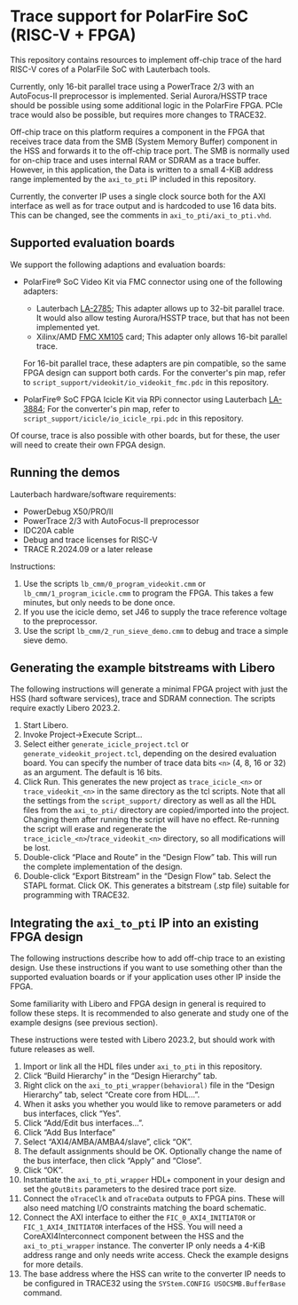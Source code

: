 # Trace support for PolarFire SoC (RISC-V + FPGA)

This repository contains resources to implement off-chip trace of the hard RISC-V cores of a PolarFile SoC with Lauterbach tools.

Currently, only 16-bit parallel trace using a PowerTrace 2/3 with an AutoFocus-II preprocessor is implemented.
Serial Aurora/HSSTP trace should be possible using some additional logic in the PolarFire FPGA.
PCIe trace would also be possible, but requires more changes to TRACE32.

Off-chip trace on this platform requires a component in the FPGA that receives trace data from the SMB (System Memory Buffer) component in the HSS and forwards it to the off-chip trace port.
The SMB is normally used for on-chip trace and uses internal RAM or SDRAM as a trace buffer.
However, in this application, the Data is written to a small 4-KiB address range implemented by the `axi_to_pti` IP included in this repository.

Currently, the converter IP uses a single clock source both for the AXI interface as well as for trace output and is hardcoded to use 16 data bits.
This can be changed, see the comments in `axi_to_pti/axi_to_pti.vhd`.

## Supported evaluation boards

We support the following adaptions and evaluation boards:

* PolarFire® SoC Video Kit via FMC connector using one of the following adapters:

  * Lauterbach [LA-2785](https://www.lauterbach.com/products/LA-2785);
    This adapter allows up to 32-bit parallel trace.
    It would also allow testing Aurora/HSSTP trace, but that has not been implemented yet.
  * Xilinx/AMD [FMC XM105](https://www.xilinx.com/products/boards-and-kits/hw-fmc-xm105-g.html) card;
    This adapter only allows 16-bit parallel trace.

  For 16-bit parallel trace, these adapters are pin compatible, so the same FPGA design can support both cards.
  For the converter's pin map, refer to `script_support/videokit/io_videokit_fmc.pdc` in this repository.
* PolarFire® SoC FPGA Icicle Kit via RPi connector using Lauterbach [LA-3884](https://www.lauterbach.com/products/LA-3884);
  For the converter's pin map, refer to `script_support/icicle/io_icicle_rpi.pdc` in this repository.

Of course, trace is also possible with other boards, but for these, the user will need to create their own FPGA design.

## Running the demos

Lauterbach hardware/software requirements:

* PowerDebug X50/PRO/II
* PowerTrace 2/3 with AutoFocus-II preprocessor
* IDC20A cable
* Debug and trace licenses for RISC-V
* TRACE R.2024.09 or a later release

Instructions:

1. Use the scripts `lb_cmm/0_program_videokit.cmm` or `lb_cmm/1_program_icicle.cmm` to program the FPGA.
   This takes a few minutes, but only needs to be done once.
2. If you use the icicle demo, set J46 to supply the trace reference voltage to the preprocessor.
3. Use the script `lb_cmm/2_run_sieve_demo.cmm` to debug and trace a simple sieve demo.

## Generating the example bitstreams with Libero

The following instructions will generate a minimal FPGA project with just the HSS (hard software services), trace and SDRAM connection.
The scripts require exactly Libero 2023.2.

1. Start Libero.
2. Invoke Project→Execute Script…
3. Select either `generate_icicle_project.tcl` or `generate_videokit_project.tcl`, depending on the desired evaluation board.
   You can specify the number of trace data bits `<n>` (4, 8, 16 or 32) as an argument.
   The default is 16 bits.
4. Click Run.
   This generates the new project as `trace_icicle_<n>` or `trace_videokit_<n>` in the same directory as the tcl scripts.
   Note that all the settings from the `script_support/` directory as well as all the HDL files from the `axi_to_pti/` directory are copied/imported into the project.
   Changing them after running the script will have no effect.
   Re-running the script will erase and regenerate the `trace_icicle_<n>`/`trace_videokit_<n>` directory, so all modifications will be lost.
5. Double-click “Place and Route” in the “Design Flow” tab.
   This will run the complete implementation of the design.
6. Double-click “Export Bitstream” in the “Design Flow” tab.
   Select the STAPL format.
   Click OK.
   This generates a bitstream (.stp file) suitable for programming with TRACE32.

## Integrating the `axi_to_pti` IP into an existing FPGA design

The following instructions describe how to add off-chip trace to an existing design.
Use these instructions if you want to use something other than the supported evaluation boards or if your application uses other IP inside the FPGA.

Some familiarity with Libero and FPGA design in general is required to follow these steps.
It is recommended to also generate and study one of the example designs (see previous section).

These instructions were tested with Libero 2023.2, but should work with future releases as well.

1. Import or link all the HDL files under `axi_to_pti` in this repository.
2. Click “Build Hierarchy” in the “Design Hierarchy” tab.
3. Right click on the `axi_to_pti_wrapper(behavioral)` file in the “Design Hierarchy” tab, select “Create core from HDL…”.
4. When it asks you whether you would like to remove parameters or add bus interfaces, click “Yes”.
5. Click “Add/Edit bus interfaces…”.
6. Click “Add Bus Interface”
7. Select “AXI4/AMBA/AMBA4/slave”, click “OK”.
8. The default assignments should be OK. Optionally change the name of the bus interface, then click “Apply” and “Close”.
9. Click “OK”.
10. Instantiate the `axi_to_pti_wrapper` HDL+ component in your design and set the `gOutBits` parameters to the desired trace port size.
11. Connect the `oTraceClk` and `oTraceData` outputs to FPGA pins. These will also need matching I/O constraints matching the board schematic.
12. Connect the AXI interface to either the `FIC_0_AXI4_INITIATOR` or `FIC_1_AXI4_INITIATOR` interfaces of the HSS.
    You will need a CoreAXI4Interconnect component between the HSS and the `axi_to_pti_wrapper` instance.
    The converter IP only needs a 4-KiB address range and only needs write access.
    Check the example designs for more details.
13. The base address where the HSS can write to the converter IP needs to be configured in TRACE32 using the `SYStem.CONFIG USOCSMB.BufferBase` command.
